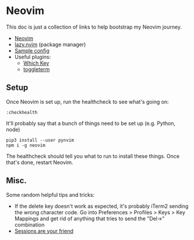 # Neovim

This doc is just a collection of links to help bootstrap my Neovim journey.

* [Neovim](https://neovim.io/)
* [lazy.nvim](https://github.com/folke/lazy.nvim) (package manager)
* [Sample config](https://github.com/binarytiger/tonyvim)
* Useful plugins:
  * [Which Key](https://github.com/folke/which-key.nvim)
  * [toggleterm](https://github.com/akinsho/toggleterm.nvim)

## Setup

Once Neovim is set up, run the healthcheck to see what's going on:

```
:checkhealth
```

It'll probably say that a bunch of things need to be set up (e.g. Python, node)

```
pip3 install --user pynvim
npm i -g neovim
```

The healthcheck should tell you what to run to install these things. Once that's done, restart Neovim.

## Misc.

Some random helpful tips and tricks:

* If the delete key doesn't work as expected, it's probably iTerm2 sending the wrong character code. Go into Preferences > Profiles > Keys > Key Mappings and get rid of anything that tries to send the "Del->" combination
* [Sessions are your friend](https://neovim.io/doc/user/usr_21.html#21.4)

